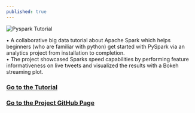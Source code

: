 ```yaml
---
published: true
---
```

![Pyspark Tutorial]({{site.baseurl}}/https://raw.githubusercontent.com/moazim1993/moazim1993.github.io/master/Project_Images/PySpark.png)

•	A collaborative big data tutorial about Apache Spark which helps beginners (who are familiar with python) get started with PySpark via an analytics project from installation to completion.  
•	The project showcased Sparks speed capabilities by performing feature informativeness on live tweets and visualized the results with a Bokeh streaming plot.
### [Go to the Tutorial](https://moazim1993.github.io/BigData_Spark_Tutorial/)
### [Go to the Project GitHub Page](https://github.com/moazim1993/BigData_Spark_Tutorial)

